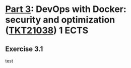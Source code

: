 # [Part 3](https://devopswithdocker.com/category/part-3): DevOps with Docker: security and optimization ([TKT21038](https://studies.helsinki.fi/courses/course-implementation/otm-487d8dd8-3a4b-447a-9118-f7bfff8169b6)) 1 ECTS

## Exercise 3.1

test